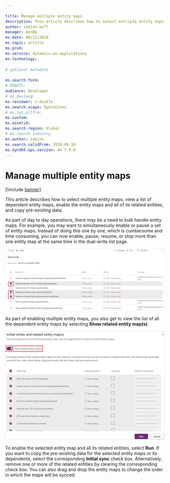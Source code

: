 ```yaml
---

title: Manage multiple entity maps
description: This article describes how to select multiple entity maps, view a list of dependent entity maps, enable the entity maps and all of its related entities, and copy pre-existing data.
author: sabinn-msft
manager: AnnBe
ms.date: 08/12/2020
ms.topic: article
ms.prod: 
ms.service: dynamics-ax-applications
ms.technology: 

# optional metadata

ms.search.form: 
# ROBOTS: 
audience: Developer
# ms.devlang: 
ms.reviewer: v-douklo
ms.search.scope: Operations
# ms.tgt_pltfrm: 
ms.custom:
ms.assetid: 
ms.search.region: Global
# ms.search.industry: 
ms.author: sabinn
ms.search.validFrom: 2020-08-10
ms.dyn365.ops.version: AX 7.0.0
---
```


# Manage multiple entity maps

[!include [banner](../../includes/banner.md)]


This article describes how to select multiple entity maps, view a list of dependent entity maps, enable the entity maps and all of its related entities, and copy pre-existing data.

As part of day to day operations, there may be a need to bulk handle entity maps. For example, you may want to simultaneously enable or pause a set of entity maps. Instead of doing this one by one, which is cumbersome and time consuming, you can now enable, pause, resume, or stop more than one entity map at the same time in the dual-write list page.

![Select multiple entity maps](media/select-multiple-entity-maps.png)
 
As part of enabling multiple entity maps, you also get to view the list of all the dependent entity maps by selecting **Show related entity map(s)**.

![Show related entity maps](media/show-related-entity-map.png)
 
To enable the selected entity map and all its related entities, select **Run**. If you want to copy the pre-existing data for the selected entity maps or its dependents, select the corresponding **Initial sync** check box. Alternatively, remove one or more of the related entities by clearing the corresponding check box. You can also drag and drop the entity maps to change the order in which the maps will be synced.
